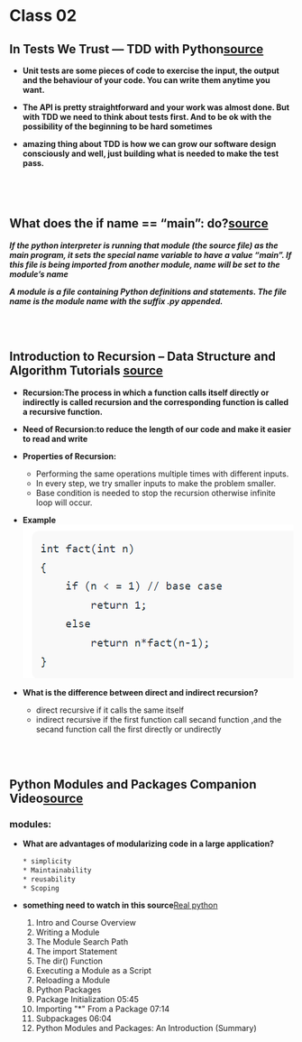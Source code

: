 # Class 02

## In Tests We Trust — TDD with Python[source ](https://code.likeagirl.io/in-tests-we-trust-tdd-with-python-af69f47e6932) 
 
 * **Unit tests are some pieces of code to exercise the input, the output and the behaviour of your code. You can write them anytime you want.**
  
 * **The API is pretty straightforward and your work was almost done. But with TDD we need to think about tests first. And to be ok with the possibility of the beginning to be hard sometimes**
  
 * **amazing thing about TDD is how we can grow our software design consciously and well, just building what is needed to make the test pass.** 

### 

<br>
<br>

## What does the if __name__ == “__main__”: do?[source ](https://www.geeksforgeeks.org/what-does-the-if-__name__-__main__-do/) 

_**If the python interpreter is running that module (the source file) as the main program, it sets the special __name__ variable to have a value “__main__”. If this file is being imported from another module, __name__ will be set to the module’s name**_


_**A module is a file containing Python definitions and statements. The file name is the module name with the suffix .py appended.**_ 
  

<br>
<br>

## Introduction to Recursion – Data Structure and Algorithm Tutorials [source](https://www.geeksforgeeks.org/introduction-to-recursion-data-structure-and-algorithm-tutorials/)

* **Recursion:The process in which a function calls itself directly or indirectly is called recursion and the corresponding function is called a recursive function.**

* **Need of Recursion:to reduce the length of our code and make it easier to read and write**

* **Properties of Recursion:**
    * Performing the same operations multiple times with different inputs.
    * In every step, we try smaller inputs to make the problem smaller.
    * Base condition is needed to stop the recursion otherwise infinite loop will occur.
* **Example**
![ex](Capture.PNG)
* **What is the difference between direct and indirect recursion?**
     * direct recursive if it calls the same itself
     * indirect recursive if the first function call secand function ,and the secand function call the first directly or undirectly 


<br>
<br>

##  Python Modules and Packages Companion Video[source](https://realpython.com/courses/python-modules-packages/)
### modules:
* **What are advantages of modularizing code in a large application?** 
  
      * simplicity
      * Maintainability
      * reusability
      * Scoping
* **something need to watch in this source**[Real python](https://realpython.com/lessons/writing-module/)
   1. Intro and Course Overview
   2. Writing a Module
   3. The Module Search Path
   4. The import Statement
   5. The dir() Function
   6. Executing a Module as a Script
   7. Reloading a Module
   8. Python Packages
   9. Package Initialization 05:45
   10. Importing "*" From a Package 07:14
   11. Subpackages 06:04
   12. Python Modules and Packages: An Introduction (Summary) 

